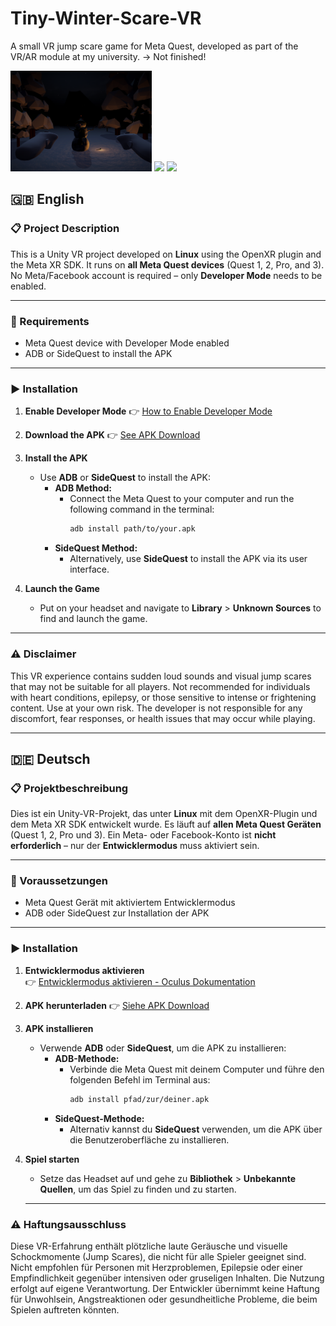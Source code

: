 # Tiny-Winter-Scare-VR
A small VR jump scare game for Meta Quest, developed as part of the VR/AR module at my university.
-> Not finished!

<img src="Screenshot3.png" width="226" />
<img src="Screenshot1.png" width="300" />
<img src="Screenshot2.png" width="300" />

## 🇬🇧 English

### 📋 Project Description

This is a Unity VR project developed on **Linux** using the OpenXR plugin and the Meta XR SDK.
It runs on **all Meta Quest devices** (Quest 1, 2, Pro, and 3).
No Meta/Facebook account is required – only **Developer Mode** needs to be enabled.

---

### 🔧 Requirements

* Meta Quest device with Developer Mode enabled
* ADB or SideQuest to install the APK

---

### ▶️ Installation

1. **Enable Developer Mode** 
   👉 [How to Enable Developer Mode](https://developer.oculus.com/documentation/quest/latest/concepts/mobile-device-setup/)

2. **Download the APK**  👉 [See APK Download](https://github.com/JT-808/Tiny-Winter-Scare-VR/releases)

3. **Install the APK**  
   - Use **ADB** or **SideQuest** to install the APK:
     - **ADB Method:**
       - Connect the Meta Quest to your computer and run the following command in the terminal:
         ```bash
         adb install path/to/your.apk
         ```
     - **SideQuest Method:**
       - Alternatively, use **SideQuest** to install the APK via its user interface.

4. **Launch the Game**  
   - Put on your headset and navigate to **Library** > **Unknown Sources** to find and launch the game.

---
### ⚠️ Disclaimer
This VR experience contains sudden loud sounds and visual jump scares that may not be suitable for all players. Not recommended for individuals with heart conditions, epilepsy, or those sensitive to intense or frightening content. Use at your own risk. The developer is not responsible for any discomfort, fear responses, or health issues that may occur while playing.

---


## 🇩🇪 Deutsch

### 📋 Projektbeschreibung

Dies ist ein Unity-VR-Projekt, das unter **Linux** mit dem OpenXR-Plugin und dem Meta XR SDK entwickelt wurde.
Es läuft auf **allen Meta Quest Geräten** (Quest 1, 2, Pro und 3).
Ein Meta- oder Facebook-Konto ist **nicht erforderlich** – nur der **Entwicklermodus** muss aktiviert sein.

---

### 🔧 Voraussetzungen

* Meta Quest Gerät mit aktiviertem Entwicklermodus
* ADB oder SideQuest zur Installation der APK

---

### ▶️ Installation

1. **Entwicklermodus aktivieren**  
   👉 [Entwicklermodus aktivieren - Oculus Dokumentation](https://developer.oculus.com/documentation/quest/latest/concepts/mobile-device-setup/)

2. **APK herunterladen**  👉 [Siehe APK Download](https://github.com/JT-808/Tiny-Winter-Scare-VR/releases)

3. **APK installieren**  
   - Verwende **ADB** oder **SideQuest**, um die APK zu installieren:
     - **ADB-Methode:**
       - Verbinde die Meta Quest mit deinem Computer und führe den folgenden Befehl im Terminal aus:
         ```bash
         adb install pfad/zur/deiner.apk
         ```
     - **SideQuest-Methode:**
       - Alternativ kannst du **SideQuest** verwenden, um die APK über die Benutzeroberfläche zu installieren.

4. **Spiel starten**  
   - Setze das Headset auf und gehe zu **Bibliothek** > **Unbekannte Quellen**, um das Spiel zu finden und zu starten.

   ---

  ### ⚠️ Haftungsausschluss
Diese VR-Erfahrung enthält plötzliche laute Geräusche und visuelle Schockmomente (Jump Scares), die nicht für alle Spieler geeignet sind. Nicht empfohlen für Personen mit Herzproblemen, Epilepsie oder einer Empfindlichkeit gegenüber intensiven oder gruseligen Inhalten. Die Nutzung erfolgt auf eigene Verantwortung. Der Entwickler übernimmt keine Haftung für Unwohlsein, Angstreaktionen oder gesundheitliche Probleme, die beim Spielen auftreten könnten.
